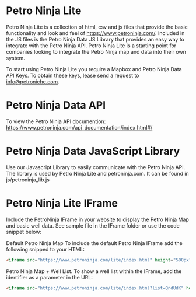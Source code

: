 # Petro Ninja Lite

Petro Ninja Lite is a collection of html, csv and js files that provide the basic functionality and look and feel of https://www.petroninja.com/. Included in the JS files is the Petro Ninja Data JS Library that provides an easy way to integrate with the Petro Ninja API. Petro Ninja Lite is a starting point for companies looking to integrate the Petro Ninja map and data into their own system.

To start using Petro Ninja Lite you require a Mapbox and Petro Ninja Data API Keys. To obtain these keys, lease send a request to info@petroniche.com.

# Petro Ninja Data API
To view the Petro Ninja API documention: https://www.petroninja.com/api_documentation/index.html#/

# Petro Ninja Data JavaScript Library
Use our Javascript Library to easily communicate with the Petro Ninja API. The library is used by Petro Ninja Lite and petroninja.com. It can be found in js/petroninja_lib.js

# Petro Ninja Lite IFrame
Include the PetroNinja IFrame in your website to display the Petro Ninja Map and basic well data. See sample file in the IFrame folder or use the code snippet below:

Default Petro Ninja Map
To include the default Petro Ninja IFrame add the following snipped to your HTML:	
```html
<iframe src="https://www.petroninja.com/lite/index.html" height="500px" width="1000px"></iframe>
```
Petro Ninja Map + Well List.
To show a well list within the IFrame, add the identifier as a parameter in the URL:
```html
<iframe src="https://www.petroninja.com/lite/index.html?list=QndUdK" height="500px" width="1000px"></iframe>
```
